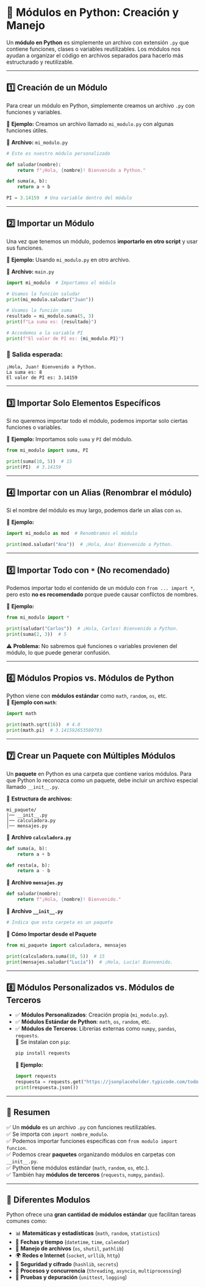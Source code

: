 # 📌 **Módulos en Python: Creación y Manejo**  

Un **módulo en Python** es simplemente un archivo con extensión `.py` que contiene funciones, clases o variables reutilizables. Los módulos nos ayudan a organizar el código en archivos separados para hacerlo más estructurado y reutilizable.  

---

## **1️⃣ Creación de un Módulo**
Para crear un módulo en Python, simplemente creamos un archivo `.py` con funciones y variables.  

📌 **Ejemplo:** Creamos un archivo llamado `mi_modulo.py` con algunas funciones útiles.

📄 **Archivo:** `mi_modulo.py`
```python
# Este es nuestro módulo personalizado

def saludar(nombre):
    return f"¡Hola, {nombre}! Bienvenido a Python."

def suma(a, b):
    return a + b

PI = 3.14159  # Una variable dentro del módulo
```

---

## **2️⃣ Importar un Módulo**
Una vez que tenemos un módulo, podemos **importarlo en otro script** y usar sus funciones.  

📌 **Ejemplo:** Usando `mi_modulo.py` en otro archivo.  

📄 **Archivo:** `main.py`
```python
import mi_modulo  # Importamos el módulo

# Usamos la función saludar
print(mi_modulo.saludar("Juan"))

# Usamos la función suma
resultado = mi_modulo.suma(5, 3)
print(f"La suma es: {resultado}")

# Accedemos a la variable PI
print(f"El valor de PI es: {mi_modulo.PI}")
```

### 🔹 **Salida esperada:**
```
¡Hola, Juan! Bienvenido a Python.
La suma es: 8
El valor de PI es: 3.14159
```

---

## **3️⃣ Importar Solo Elementos Específicos**
Si no queremos importar todo el módulo, podemos importar solo ciertas funciones o variables.  

📌 **Ejemplo:** Importamos solo `suma` y `PI` del módulo.
```python
from mi_modulo import suma, PI

print(suma(10, 5))  # 15
print(PI)  # 3.14159
```

---

## **4️⃣ Importar con un Alias (Renombrar el módulo)**
Si el nombre del módulo es muy largo, podemos darle un alias con `as`.  

📌 **Ejemplo:**
```python
import mi_modulo as mod  # Renombramos el módulo

print(mod.saludar("Ana"))  # ¡Hola, Ana! Bienvenido a Python.
```

---

## **5️⃣ Importar Todo con `*` (No recomendado)**
Podemos importar todo el contenido de un módulo con `from ... import *`, pero esto **no es recomendado** porque puede causar conflictos de nombres.

📌 **Ejemplo:**
```python
from mi_modulo import *

print(saludar("Carlos"))  # ¡Hola, Carlos! Bienvenido a Python.
print(suma(2, 3))  # 5
```

⚠️ **Problema:** No sabremos qué funciones o variables provienen del módulo, lo que puede generar confusión.

---

## **6️⃣ Módulos Propios vs. Módulos de Python**
Python viene con **módulos estándar** como `math`, `random`, `os`, etc.  
📌 **Ejemplo con `math`**:
```python
import math

print(math.sqrt(16))  # 4.0
print(math.pi)  # 3.141592653589793
```

---

## **7️⃣ Crear un Paquete con Múltiples Módulos**
Un **paquete** en Python es una carpeta que contiene varios módulos. Para que Python lo reconozca como un paquete, debe incluir un archivo especial llamado `__init__.py`.

📄 **Estructura de archivos:**
```
mi_paquete/
│── __init__.py
│── calculadora.py
│── mensajes.py
```

📄 **Archivo `calculadora.py`**
```python
def suma(a, b):
    return a + b

def resta(a, b):
    return a - b
```

📄 **Archivo `mensajes.py`**
```python
def saludar(nombre):
    return f"¡Hola, {nombre}! Bienvenido."
```

📄 **Archivo `__init__.py`**
```python
# Indica que esta carpeta es un paquete
```

📄 **Cómo Importar desde el Paquete**
```python
from mi_paquete import calculadora, mensajes

print(calculadora.suma(10, 5))  # 15
print(mensajes.saludar("Lucía"))  # ¡Hola, Lucía! Bienvenido.
```

---

## **8️⃣ Módulos Personalizados vs. Módulos de Terceros**
- ✅ **Módulos Personalizados**: Creación propia (`mi_modulo.py`).
- ✅ **Módulos Estándar de Python**: `math`, `os`, `random`, etc.
- ✅ **Módulos de Terceros**: Librerías externas como `numpy`, `pandas`, `requests`.  
  📌 Se instalan con `pip`:
  ```bash
  pip install requests
  ```
  📌 **Ejemplo:**
  ```python
  import requests
  respuesta = requests.get("https://jsonplaceholder.typicode.com/todos/1")
  print(respuesta.json())
  ```

---

## **🎯 Resumen**
✅ Un **módulo** es un archivo `.py` con funciones reutilizables.  
✅ Se importa con `import nombre_modulo`.  
✅ Podemos importar funciones específicas con `from modulo import funcion`.  
✅ Podemos crear **paquetes** organizando módulos en carpetas con `__init__.py`.  
✅ Python tiene módulos estándar (`math`, `random`, `os`, etc.).  
✅ También hay **módulos de terceros** (`requests`, `numpy`, `pandas`).  

---
## **📌 Diferentes Modulos**
Python ofrece una **gran cantidad de módulos estándar** que facilitan tareas comunes como:
- 📊 **Matemáticas y estadísticas** (`math`, `random`, `statistics`)
- 📅 **Fechas y tiempo** (`datetime`, `time`, `calendar`)
- 📂 **Manejo de archivos** (`os`, `shutil`, `pathlib`)
- 🌍 **Redes e Internet** (`socket`, `urllib`, `http`)
- 🔑 **Seguridad y cifrado** (`hashlib`, `secrets`)
- 🔄 **Procesos y concurrencia** (`threading`, `asyncio`, `multiprocessing`)
- 🧪 **Pruebas y depuración** (`unittest`, `logging`)